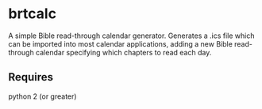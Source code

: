 # brtcalc
A simple Bible read-through calendar generator.  Generates a .ics file which can be imported into most calendar applications, adding a new Bible read-through calendar specifying which chapters to read each day.

## Requires
python 2 (or greater)
